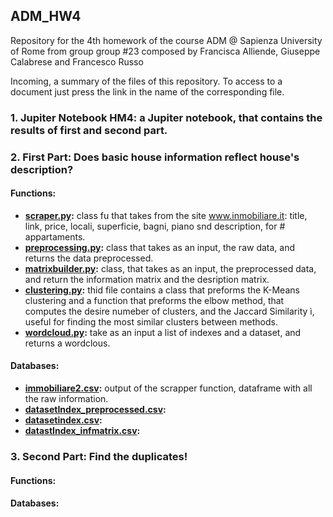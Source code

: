 ## ADM_HW4
Repository for the 4th homework of the course ADM @ Sapienza University of Rome from group group #23 composed by Francisca Alliende, Giuseppe  Calabrese and Francesco Russo  

Incoming, a summary of the files of this repository. To access to a document just press the link in the name of the corresponding file.

### 1. Jupiter Notebook HM4: a Jupiter notebook, that contains the results of first and second part. 

### 2. First Part: Does basic house information reflect house's description?

#### **Functions**:

- **[scraper.py](https://github.com/Wuj94/ADM_HW4/blob/master/scraper.py):** class fu that takes from the site www.inmobiliare.it: title, link, price, locali, superficie, bagni, piano snd description, for # appartaments.  
- **[preprocessing.py](https://github.com/Wuj94/ADM_HW4/blob/master/preprocessing.py):** class that takes as an input, the raw data, and returns the data preprocessed. 
- **[matrixbuilder.py](https://github.com/Wuj94/ADM_HW4/blob/master/matrixbuilder.py):** class, that takes as an input, the preprocessed data, and return the information matrix and the desription matrix.
- **[clustering.py](https://github.com/Wuj94/ADM_HW4/blob/master/clustering.py):** thid file contains a class that preforms the K-Means clustering and a function that preforms the elbow method, that computes the desire numeber of clusters, and the Jaccard Similarity ì, useful for finding the most similar clusters between methods. 
- **[wordcloud.py](https://github.com/Wuj94/ADM_HW4/blob/master/wordcloud.py):** take as an input a list of indexes and a dataset, and returns a wordclous.
 
#### **Databases:**

- **[immobiliare2.csv](https://github.com/Wuj94/ADM_HW4/blob/master/immobiliare2.csv):** output of the scrapper function, dataframe with all the raw information. 
- **[datasetIndex_preprocessed.csv](https://github.com/Wuj94/ADM_HW4/blob/master/datasetIndex_preprocessed.csv):** 
- **[datasetindex.csv](https://raw.githubusercontent.com/Wuj94/ADM_HW4/master/datasetIndex.csv):** 
- **[datastIndex_infmatrix.csv](https://github.com/Wuj94/ADM_HW4/blob/master/datastIndex_infmatrix.csv):** 


### 3. Second Part: Find the duplicates!

#### **Functions**:

#### **Databases:**



